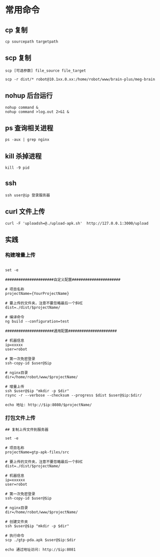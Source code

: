 # 常用命令

## cp 复制

`cp sourcepath targetpath`

## scp 复制

```shell
scp [可选参数] file_source file_target

scp -r dist/* robot@10.1xx.0.xx:/home/robot/www/brain-plus/meg-brain
```


## nohup 后台运行

```shell
nohup command &
nohup command >log.out 2>&1 &
```

## ps 查询相关进程

```shell
ps -aux | grep nginx

```

## kill 杀掉进程

```shell
kill -9 pid
```

## ssh

```shell
ssh user@ip 登录服务器
```

## curl 文件上传

```shell
curl -F 'uploadsh=@./upload-apk.sh'  http://127.0.0.1:3000/upload
```

## 实践

### 构建增量上传

```shell

set -e

######################自定义配置######################

# 项目名称
projectName={YourProjectName}

# 要上传的文件夹，注意不要忽略最后一个斜杠
dist=./dist/$projectName/

# 编译命令
ng build --configuration=test

######################通用配置######################

# 机器信息
ip=xxxxx
user=robot

# 第一次免密登录
ssh-copy-id $user@$ip

# nginx目录
dir=/home/robot/www/$projectName/

# 增量上传
ssh $user@$ip "mkdir -p $dir"
rsync -r --verbose --checksum --progress $dist $user@$ip:$dir/

echo 地址: http://$ip:8080/$projectName/

```

### 打包文件上传

```shell
## 复制上传文件到服务器

set -e

# 项目名称
projectName=gtp-apk-files/src

# 要上传的文件夹，注意不要忽略最后一个斜杠
dist=./dist/$projectName/

# 机器信息
ip=xxxxxx
user=robot

# 第一次免密登录
ssh-copy-id $user@$ip

# nginx目录
dir=/home/robot/www/$projectName/

# 创建文件夹
ssh $user@$ip "mkdir -p $dir"

# 执行命令
scp ./gtp-pda.apk $user@$ip:$dir

echo 通过地址访问: http://$ip:8081

```
